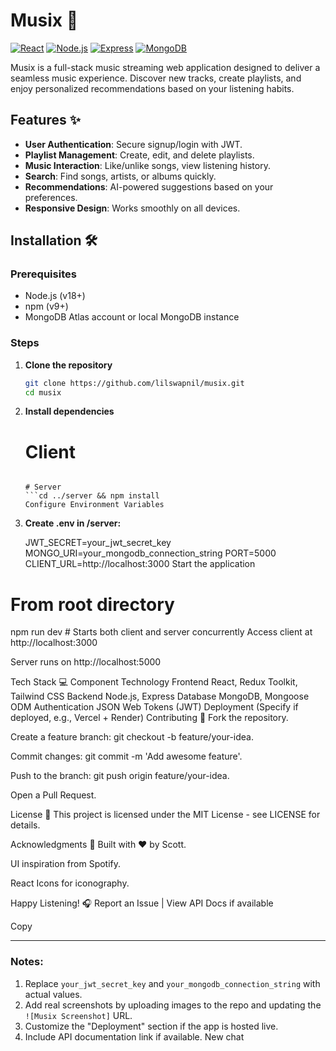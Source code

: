 # Musix 🎵

[![React](https://img.shields.io/badge/React-18.2.0-blue)](https://react.dev/)
[![Node.js](https://img.shields.io/badge/Node.js-18.16.0-green)](https://nodejs.org/)
[![Express](https://img.shields.io/badge/Express-4.18.2-lightgrey)](https://expressjs.com/)
[![MongoDB](https://img.shields.io/badge/MongoDB-6.0.8-green)](https://www.mongodb.com/)

Musix is a full-stack music streaming web application designed to deliver a seamless music experience. Discover new tracks, create playlists, and enjoy personalized recommendations based on your listening habits.

## Features ✨

- **User Authentication**: Secure signup/login with JWT.
- **Playlist Management**: Create, edit, and delete playlists.
- **Music Interaction**: Like/unlike songs, view listening history.
- **Search**: Find songs, artists, or albums quickly.
- **Recommendations**: AI-powered suggestions based on your preferences.
- **Responsive Design**: Works smoothly on all devices.

## Installation 🛠️

### Prerequisites
- Node.js (v18+)
- npm (v9+)
- MongoDB Atlas account or local MongoDB instance

### Steps
1. **Clone the repository**
   ```bash
   git clone https://github.com/lilswapnil/musix.git
   cd musix

2. **Install dependencies**
   # Client
   ```cd client && npm install
   
   # Server
   ```cd ../server && npm install
   Configure Environment Variables

3. **Create .env in /server:**
   
   JWT_SECRET=your_jwt_secret_key
   MONGO_URI=your_mongodb_connection_string
   PORT=5000
   CLIENT_URL=http://localhost:3000
   Start the application

# From root directory
npm run dev  # Starts both client and server concurrently
Access client at http://localhost:3000

Server runs on http://localhost:5000

Tech Stack 💻
Component	Technology
Frontend	React, Redux Toolkit, Tailwind CSS
Backend	Node.js, Express
Database	MongoDB, Mongoose ODM
Authentication	JSON Web Tokens (JWT)
Deployment	(Specify if deployed, e.g., Vercel + Render)
Contributing 🤝
Fork the repository.

Create a feature branch: git checkout -b feature/your-idea.

Commit changes: git commit -m 'Add awesome feature'.

Push to the branch: git push origin feature/your-idea.

Open a Pull Request.

License 📄
This project is licensed under the MIT License - see LICENSE for details.

Acknowledgments 🙏
Built with ❤️ by Scott.

UI inspiration from Spotify.

React Icons for iconography.

Happy Listening! 🎧
Report an Issue | View API Docs if available

Copy

---

### Notes:
1. Replace `your_jwt_secret_key` and `your_mongodb_connection_string` with actual values.
2. Add real screenshots by uploading images to the repo and updating the `![Musix Screenshot]` URL.
3. Customize the "Deployment" section if the app is hosted live.
4. Include API documentation link if available.
New chat


